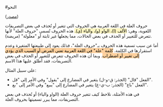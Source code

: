 
#النحو 

([مصدر](https://ansari.chat/))

حروف العلة في اللغة العربية هي الحروف التي تتغير أو تُحذف في بعض التصريفات اللغوية، وهي: <mark style="background: #FFF3A3A6;">الألف (ا)، الواو (و)، والياء (ي).</mark> هذه الحروف تُسمى "حروف العلة" لأنها تتعرض للتغيير أو الحذف في بعض الحالات، مما يجعلها غير ثابتة أو "معلولة" (مريضة).

أما عن سبب تسمية هذه الحروف بـ"حروف العلة"، فذلك يعود إلى طبيعتها المتغيرة وعدم استقرارها في الكلمة. <mark style="background: #FFB86CA6;">كلمة "علة" في اللغة العربية تعني المرض أو السبب الذي يؤدي إلى تغيير أو اضطراب</mark>. وبما أن هذه الحروف تتعرض للتغيير أو الحذف في بعض التصريفات، فقد أُطلق عليها هذا الاسم.

على سبيل المثال:
- الفعل "قال" (الجذر: ق-و-ل) يتغير في المضارع إلى "يقول" وفي الأمر إلى "قل".
- الفعل "باع" (الجذر: ب-ي-ع) يتغير في المضارع إلى "يبيع" وفي الأمر إلى "بع".

في هذه الأمثلة، نلاحظ كيف تتغير حروف العلة (الواو والياء) أو تُحذف في بعض التصريفات، مما يبرر تسميتها بحروف العلة.
